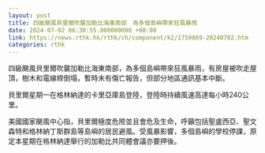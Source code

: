 ```yaml
---
layout: post
title: 四級颶風貝里爾吹襲加勒比海東南部　為多個島嶼帶來狂風暴雨
date: 2024-07-02 06:30:55.000000000 +08:00
link: https://news.rthk.hk/rthk/ch/component/k2/1759869-20240702.htm
categories: rthk
---
```


四級颶風貝里爾吹襲加勒比海東南部，為多個島嶼帶來狂風暴雨，有房屋被吹走屋頂，樹木和電線桿倒塌，暫時未有傷亡報告，但部分地區通訊基本中斷。

貝里爾星期一在格林納達的卡里亞庫島登陸，登陸時持續風速高達每小時240公里。

美國國家颶風中心指，貝里爾極度危險並且會危及生命，呼籲包括聖盧西亞、聖文森特和格林納丁斯群島等島嶼的居民避風。受風暴影響，多個島嶼的學校停課，原定本星期在格林納達舉行的加勒比共同體會議亦要押後。
